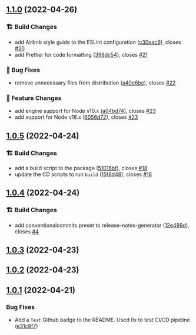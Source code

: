 ## [1.1.0](https://github.com/M-Scott-Lassiter/Alphanumeric-Encoder/compare/v1.0.5...v1.1.0) (2022-04-26)

### :building_construction: Build Changes

-   add Airbnb style guide to the ESLint configuration ([c30eac9](https://github.com/M-Scott-Lassiter/Alphanumeric-Encoder/commit/c30eac9ce98e3f564343ac5a83a1969e14e82430)), closes [#20](https://github.com/M-Scott-Lassiter/Alphanumeric-Encoder/issues/20)
-   add Prettier for code formatting ([398dc54](https://github.com/M-Scott-Lassiter/Alphanumeric-Encoder/commit/398dc5416133df3b252fa429bf040293295955da)), closes [#21](https://github.com/M-Scott-Lassiter/Alphanumeric-Encoder/issues/21)

### :lady_beetle: Bug Fixes

-   remove unnecessary files from distribution ([a40e6be](https://github.com/M-Scott-Lassiter/Alphanumeric-Encoder/commit/a40e6beab4d9d2bb076acfa7b08e85d2d957ec0a)), closes [#22](https://github.com/M-Scott-Lassiter/Alphanumeric-Encoder/issues/22)

### :gift: Feature Changes

-   add engine support for Node v10.x ([a04bd74](https://github.com/M-Scott-Lassiter/Alphanumeric-Encoder/commit/a04bd747b5e54c5c392ee308f9ceeeb4bfe27cc8)), closes [#23](https://github.com/M-Scott-Lassiter/Alphanumeric-Encoder/issues/23)
-   add support for Node v18.x ([6056d72](https://github.com/M-Scott-Lassiter/Alphanumeric-Encoder/commit/6056d72a9d81c1db9bdaee6f4d06eda6af45e75b)), closes [#23](https://github.com/M-Scott-Lassiter/Alphanumeric-Encoder/issues/23)

## [1.0.5](https://github.com/M-Scott-Lassiter/Alphanumeric-Encoder/compare/v1.0.4...v1.0.5) (2022-04-24)

### :building_construction: Build Changes

-   add a build script to the package ([51016bf](https://github.com/M-Scott-Lassiter/Alphanumeric-Encoder/commit/51016bf462f7e851635a38d7b2193b9bbfc0b0c2)), closes [#18](https://github.com/M-Scott-Lassiter/Alphanumeric-Encoder/issues/18)
-   update the CD scripts to run `build` ([15f8d48](https://github.com/M-Scott-Lassiter/Alphanumeric-Encoder/commit/15f8d483f29bf3b5afdd9810b6d03a7f70c98f02)), closes [#18](https://github.com/M-Scott-Lassiter/Alphanumeric-Encoder/issues/18)

## [1.0.4](https://github.com/M-Scott-Lassiter/Alphanumeric-Encoder/compare/v1.0.3...v1.0.4) (2022-04-24)

### :building_construction: Build Changes

-   add conventionalcommits preset to release-notes-generator ([12e499d](https://github.com/M-Scott-Lassiter/Alphanumeric-Encoder/commit/12e499d1260c7d1d8a3d2f0c5388c71f70bba985)), closes [#4](https://github.com/M-Scott-Lassiter/Alphanumeric-Encoder/issues/4)

## [1.0.3](https://github.com/M-Scott-Lassiter/Alphanumeric-Encoder/compare/v1.0.2...v1.0.3) (2022-04-23)

## [1.0.2](https://github.com/M-Scott-Lassiter/Alphanumeric-Encoder/compare/v1.0.1...v1.0.2) (2022-04-23)

## [1.0.1](https://github.com/M-Scott-Lassiter/Alphanumeric-Encoder/compare/v1.0.0...v1.0.1) (2022-04-21)

### Bug Fixes

-   Add a `Test` Github badge to the README. Used fix to test CI/CD pipeline ([e31c8f7](https://github.com/M-Scott-Lassiter/Alphanumeric-Encoder/commit/e31c8f768c407e62a15d85f89fdfb807f1fd1eb0))
